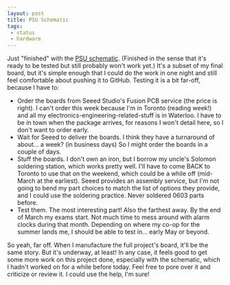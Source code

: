 ```yaml
---
layout: post
title: PSU Schematic
tags:
 - status
 - hardware
---
```


Just "finished" with the [PSU schematic](https://github.com/tummychow/arm-alarm/tree/arm-alarm/sch). (Finished in the sense that it's ready to be tested but still probably won't work yet.) It's a subset of my final board, but it's simple enough that I could do the work in one night and still feel comfortable about pushing it to GitHub. Testing it is a bit far-off, because I have to:

- Order the boards from Seeed Studio's Fusion PCB service (the price is right). I can't order this week because I'm in Toronto (reading week!) and all my electronics-engineering-related-stuff is in Waterloo. I have to be in town when the package arrives, for reasons I won't detail here, so I don't want to order early.
- Wait for Seeed to deliver the boards. I think they have a turnaround of about... a week? (in business days) So I might order the boards in a couple of days.
- Stuff the boards. I don't own an iron, but I borrow my uncle's Solomon soldering station, which works pretty well. I'll have to come BACK to Toronto to use that on the weekend, which could be a while off (mid-March at the earliest). Seeed provides an assembly service, but I'm not going to bend my part choices to match the list of options they provide, and I could use the soldering practice. Never soldered 0603 parts before.
- Test them. The most interesting part! Also the farthest away. By the end of March my exams start. Not much time to mess around with alarm clocks during that month. Depending on where my co-op for the summer lands me, I should be able to test in... early May or beyond.

So yeah, far off. When I manufacture the full project's board, it'll be the same story. But it's underway, at least! In any case, it feels good to get some more work on this project done, especially with the schematic, which I hadn't worked on for a while before today. Feel free to pore over it and criticize or review it. I could use the help, I'm sure!
